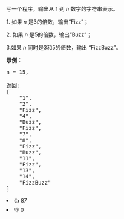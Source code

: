 <p>写一个程序，输出从 1 到 <em>n</em> 数字的字符串表示。</p>

<p>1. 如果&nbsp;<em>n&nbsp;</em>是3的倍数，输出&ldquo;Fizz&rdquo;；</p>

<p>2. 如果&nbsp;<em>n&nbsp;</em>是5的倍数，输出&ldquo;Buzz&rdquo;；</p>

<p>3.如果&nbsp;<em>n&nbsp;</em>同时是3和5的倍数，输出 &ldquo;FizzBuzz&rdquo;。</p>

<p><strong>示例：</strong></p>

<pre>n = 15,

返回:
[
    &quot;1&quot;,
    &quot;2&quot;,
    &quot;Fizz&quot;,
    &quot;4&quot;,
    &quot;Buzz&quot;,
    &quot;Fizz&quot;,
    &quot;7&quot;,
    &quot;8&quot;,
    &quot;Fizz&quot;,
    &quot;Buzz&quot;,
    &quot;11&quot;,
    &quot;Fizz&quot;,
    &quot;13&quot;,
    &quot;14&quot;,
    &quot;FizzBuzz&quot;
]
</pre>
<div><li>👍 87</li><li>👎 0</li></div>